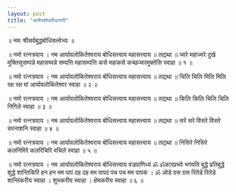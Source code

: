 ```yaml
---
layout: post
title: "आर्ययशोवतीधारणी"
---
```


॥ नमः श्रीसर्वबुद्धबोधिसत्त्वेभ्यः ॥

॥ नमो रत्नत्रयाय । नम आर्यावलोकितेश्वराय बोधिसत्त्वाय महासत्त्वाय ॥ तद्यथा ॥ ज्वरे महाज्वरे दुखे मुक्तिसुसम्पन्ने महासम्पन्ने सम्पत्ति महासम्पत्ति कसे महाकसे कच्छज्वरमुक्तेसि स्वाहा ॥ १ ॥

॥ नमो रत्नत्रयाय । नम आर्यावलोकितेश्वराय बोधिसत्त्वाय महासत्त्वाय ॥ तद्यथा ॥ चिलि चिलि मिलि मिलि रक्ष रक्ष मां आर्यावलोकितेश्वर स्वाहा ॥ २ ॥

॥ नमो रत्नत्रयाय । नम आर्यावलोकितेश्वराय बोधिसत्त्वाय महासत्त्वाय ॥ तद्यथा ॥ किलि किलि चिलि चिलि निगिले स्वाहा ॥ ३ ॥

॥ नमो रत्नत्रयाय । नम आर्यावलोकितेश्वराय बोधिसत्त्वाय महासत्त्वाय ॥ तद्यथा ॥ सरे सरे विसरे विसरे सरनाशनि स्वाहा ॥ ४ ॥

॥ नमो रत्नत्रयाय । नम आर्यावलोकितेश्वराय बोधिसत्त्वाय महासत्त्वाय ॥ तद्यथा ॥ निसिरे निसिरे कलनिमिरे कलरिचिरि वचिले स्वाहा ॥ ५ ॥

॥ नमो रत्नत्रयाय । नम आर्यावलोकितेश्वराय बोधिसत्त्वाय वज्रपाणिध्यं ॐ ॐकारप्रभवे भगवति बुद्धे प्रतिबुद्धे शुद्धे शान्तिकिरि हन हन मम पापं दह दह मम पापदं पच पच मम पापकं । ॐ ओडे ग्रस ग्रस रितेडे रितेडे शान्तिंकरीय स्वाहा । शुभकरीय स्वाहा । क्षेमकरीय स्वाहा ॥ ६ ॥
